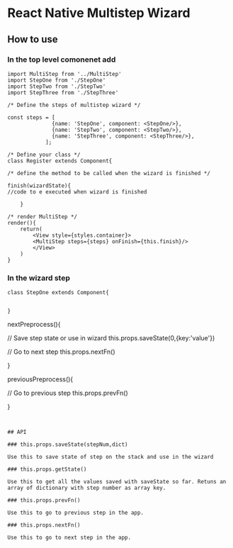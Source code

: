 # React Native Multistep Wizard

## How to use

### In the top level comonenet add

```
import MultiStep from '../MultiStep'
import StepOne from './StepOne'
import StepTwo from './StepTwo'
import StepThree from './StepThree'

/* Define the steps of multistep wizard */

const steps = [
              {name: 'StepOne', component: <StepOne/>},
              {name: 'StepTwo', component: <StepTwo/>},
              {name: 'StepThree', component: <StepThree/>},
            ];

/* Define your class */
class Register extends Component{

/* define the method to be called when the wizard is finished */

finish(wizardState){
//code to e executed when wizard is finished
        
    }

/* render MultiStep */
render(){
	return(
	    <View style={styles.container}>
	    <MultiStep steps={steps} onFinish={this.finish}/>
	    </View>
	)
}

```

### In the wizard step 

```
class StepOne extends Component{


}

```

nextPreprocess(){
      
  // Save step state or use in wizard
  this.props.saveState(0,{key:'value'})

  // Go to next step
  this.props.nextFn()
      
     
}

previousPreprocess(){
      

  // Go to previous step
  this.props.prevFn()
      
     
}

```


## API

### this.props.saveState(stepNum,dict)

Use this to save state of step on the stack and use in the wizard

### this.props.getState()

Use this to get all the values saved with saveState so far. Retuns an array of dictionary with step number as array key.

### this.props.prevFn()

Use this to go to previous step in the app.

### this.props.nextFn()

Use this to go to next step in the app.